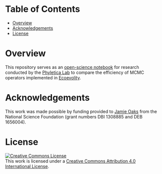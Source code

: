 # Table of Contents

-   [Overview](#overview)
-   [Acknowledgements](#acknowledgements)
-   [License](#license)


# Overview

This repository serves as an [open-science
notebook](http://en.wikipedia.org/wiki/Open_notebook_science) for research
conducted by the [Phyletica Lab](http://phyletica.org) to compare the
efficiency of MCMC operators implemented in
[Ecoevolity](https://github.com/phyletica/ecoevolity).


# Acknowledgements

This work was made possible by funding provided to [Jamie
Oaks](http://phyletica.org) from the National Science Foundation (grant numbers
DBI 1308885 and DEB 1656004).


# License

<a rel="license" href="http://creativecommons.org/licenses/by/4.0/deed.en_US"><img alt="Creative Commons License" style="border-width:0" src="http://i.creativecommons.org/l/by/4.0/88x31.png" /></a><br />This work is licensed under a <a rel="license" href="http://creativecommons.org/licenses/by/4.0/deed.en_US">Creative Commons Attribution 4.0 International License</a>.
